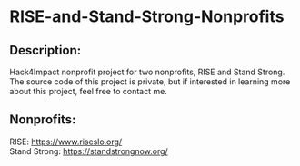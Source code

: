 # RISE-and-Stand-Strong-Nonprofits
Description:
-----------
Hack4Impact nonprofit project for two nonprofits, RISE and Stand Strong. <br />
The source code of this project is private, but if interested in learning more about this project, feel free to contact me.

Nonprofits:
-----------
RISE: https://www.riseslo.org/ <br />
Stand Strong: https://standstrongnow.org/
